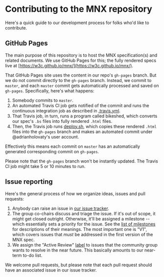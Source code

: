 # Contributing to the MNX repository

Here's a quick guide to our development process for folks who'd like to
contribute.

## GitHub Pages

The main purpose of this repository is to host the MNX specification(s)
and related documents. We use GitHub Pages for this; the fully rendered
specs live at [https://w3c.github.io/mnx/](https://w3c.github.io/mnx/).

That GitHub Pages site uses the content in our repo's `gh-pages` branch.
But we do not commit directly to the `gh-pages` branch. Instead, we
commit to `master`, and each `master` commit gets automatically
processed and saved on `gh-pages`. Specifically, here's what happens:

1. Somebody commits to `master`.
2. An automated Travis CI job gets notified of the commit and runs the
   continuous integration job as described in
   [.travis.yml](https://github.com/w3c/mnx/blob/master/.travis.yml).
3. That Travis job, in turn, runs a program called bikeshed, which
   converts our spec's `.bs` files into fully rendered `.html` files.
4. Then, the Travis job runs
   [deploy.sh](https://github.com/w3c/mnx/blob/master/deploy.sh), which
   copies these rendered `.html` files into the `gh-pages` branch and
   makes an automated commit under @adrianholovaty's user account.

Effectively this means each commit on `master` has an automatically
generated corresponding commit on `gh-pages`.

Please note that the `gh-pages` branch won't be instantly updated. The
Travis CI job might take 5 or 10 minutes to run.

## Issue reporting

Here's the general process of how we organize ideas, issues and pull
requests:

1. Anybody can raise an issue in
   [our issue tracker](https://github.com/w3c/mnx/issues/).
2. The group co-chairs discuss and triage the issue. If it's out of
   scope, it might get closed outright. Otherwise, it'll be assigned a
   milestone -- which essentially sets a priority for the issue. See
   the [list of milestones](https://github.com/w3c/mnx/milestones) for
   descriptions of their meanings. The most important one is "V1",
   which covers issues that *must* be addressed in the first version
   of the MNX spec.
3. We assign the "Active Review"
   [label](https://github.com/w3c/mnx/labels) to issues that the
   community group wants to resolve in the near future. This basically
   amounts to our near-term to-do list.

We welcome pull requests, but please note that each pull request should
have an associated issue in our issue tracker.
